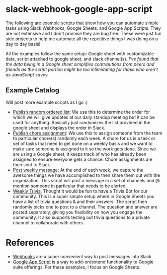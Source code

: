 # slack-webhook-google-app-script
The following are example scripts that show how you can automate simple tasks using Slack Webhooks, Google Sheets, and Google App Scripts. They are not extensive and I don't promise they are bug free. These were just fun side projects to help me automate all the repetitive things I was doing on a day to day basis!

All the examples follow the same setup: Google sheet with customizable data, script attached to google sheet, and slack channel(s). 
_I've found that the data being in a Google sheet simplifies contributions from peers and friends as the script portion might be too intimidating for those who aren't as JavaScript savvy._

## Example Catalog

Will post more example scripts as I go :)

* [Publish random ordered list](publish-random-ordered-list/): We use this to determine the order for which we will give updates at our daily standup meeting but it can be used for anything. Basically just randomizes the list provided in the google sheet and displays the order in Slack.
* [Publish chore assignment](publish-chore-assignment/): We use this to assign someone from the team to particular chore(s) randomly each week. A chore for us is a task or set of tasks that need to get done on a weekly basis and we want to make sure someone is assigned to it so the work gets done. Since we are using a Google sheet, it keeps track of who has already been assigned to ensure everyone gets a chance. Chore assignments are then sent to Slack.
* [Post weekly message](post-weekly-message/): At the end of each week, we capture the awesome things we have accomplished to then share them out with the organization. This script will post a message in a set of channels and @ mention someone in particular that needs to be alerted.
* [Weekly Trivia](weekly-trivia/): Thought it would be fun to have a Trivia Bot for our community. This is a super simple setup where in Google Sheets you have a list of trivia questions & and their answers. The script then randomly picks one to post to a channel. The question and answer are posted separately, giving you flexibility on how you engage the community. It also supports testing out trivia questions to a private channel to collaborate with others.

# References

* [Webhooks](https://api.slack.com/messaging/webhooks#posting_with_webhooks) are a super convenient way to post messages into Slack 
* [Google App Script](https://developers.google.com/apps-script) is a way to add-on/extend functionality to Google suite offerings. For these examples, I focus on Google Sheets.